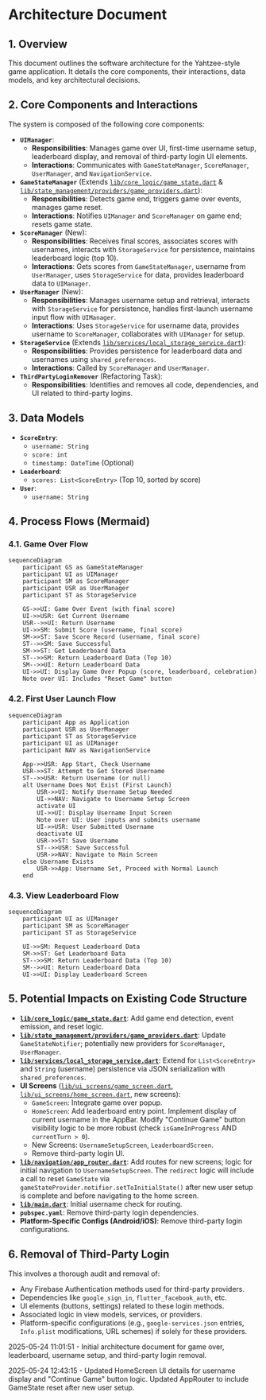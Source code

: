 # Architecture Document

## 1. Overview

This document outlines the software architecture for the Yahtzee-style game application. It details the core components, their interactions, data models, and key architectural decisions.

## 2. Core Components and Interactions

The system is composed of the following core components:

*   **`UIManager`**:
    *   **Responsibilities**: Manages game over UI, first-time username setup, leaderboard display, and removal of third-party login UI elements.
    *   **Interactions**: Communicates with `GameStateManager`, `ScoreManager`, `UserManager`, and `NavigationService`.
*   **`GameStateManager`** (Extends [`lib/core_logic/game_state.dart`](lib/core_logic/game_state.dart) & [`lib/state_management/providers/game_providers.dart`](lib/state_management/providers/game_providers.dart)):
    *   **Responsibilities**: Detects game end, triggers game over events, manages game reset.
    *   **Interactions**: Notifies `UIManager` and `ScoreManager` on game end; resets game state.
*   **`ScoreManager`** (New):
    *   **Responsibilities**: Receives final scores, associates scores with usernames, interacts with `StorageService` for persistence, maintains leaderboard logic (top 10).
    *   **Interactions**: Gets scores from `GameStateManager`, username from `UserManager`, uses `StorageService` for data, provides leaderboard data to `UIManager`.
*   **`UserManager`** (New):
    *   **Responsibilities**: Manages username setup and retrieval, interacts with `StorageService` for persistence, handles first-launch username input flow with `UIManager`.
    *   **Interactions**: Uses `StorageService` for username data, provides username to `ScoreManager`, collaborates with `UIManager` for setup.
*   **`StorageService`** (Extends [`lib/services/local_storage_service.dart`](lib/services/local_storage_service.dart)):
    *   **Responsibilities**: Provides persistence for leaderboard data and usernames using `shared_preferences`.
    *   **Interactions**: Called by `ScoreManager` and `UserManager`.
*   **`ThirdPartyLoginRemover`** (Refactoring Task):
    *   **Responsibilities**: Identifies and removes all code, dependencies, and UI related to third-party logins.

## 3. Data Models

*   **`ScoreEntry`**:
    *   `username: String`
    *   `score: int`
    *   `timestamp: DateTime` (Optional)
*   **`Leaderboard`**:
    *   `scores: List<ScoreEntry>` (Top 10, sorted by score)
*   **`User`**:
    *   `username: String`

## 4. Process Flows (Mermaid)

### 4.1. Game Over Flow
```mermaid
sequenceDiagram
    participant GS as GameStateManager
    participant UI as UIManager
    participant SM as ScoreManager
    participant USR as UserManager
    participant ST as StorageService

    GS->>UI: Game Over Event (with final score)
    UI->>USR: Get Current Username
    USR-->>UI: Return Username
    UI->>SM: Submit Score (username, final score)
    SM->>ST: Save Score Record (username, final score)
    ST-->>SM: Save Successful
    SM->>ST: Get Leaderboard Data
    ST-->>SM: Return Leaderboard Data (Top 10)
    SM-->>UI: Return Leaderboard Data
    UI->>UI: Display Game Over Popup (score, leaderboard, celebration)
    Note over UI: Includes "Reset Game" button
```

### 4.2. First User Launch Flow
```mermaid
sequenceDiagram
    participant App as Application
    participant USR as UserManager
    participant ST as StorageService
    participant UI as UIManager
    participant NAV as NavigationService

    App->>USR: App Start, Check Username
    USR->>ST: Attempt to Get Stored Username
    ST-->>USR: Return Username (or null)
    alt Username Does Not Exist (First Launch)
        USR->>UI: Notify Username Setup Needed
        UI->>NAV: Navigate to Username Setup Screen
        activate UI
        UI->>UI: Display Username Input Screen
        Note over UI: User inputs and submits username
        UI->>USR: User Submitted Username
        deactivate UI
        USR->>ST: Save Username
        ST-->>USR: Save Successful
        USR->>NAV: Navigate to Main Screen
    else Username Exists
        USR->>App: Username Set, Proceed with Normal Launch
    end
```

### 4.3. View Leaderboard Flow
```mermaid
sequenceDiagram
    participant UI as UIManager
    participant SM as ScoreManager
    participant ST as StorageService

    UI->>SM: Request Leaderboard Data
    SM->>ST: Get Leaderboard Data
    ST-->>SM: Return Leaderboard Data (Top 10)
    SM-->>UI: Return Leaderboard Data
    UI->>UI: Display Leaderboard Screen
```

## 5. Potential Impacts on Existing Code Structure

*   **[`lib/core_logic/game_state.dart`](lib/core_logic/game_state.dart)**: Add game end detection, event emission, and reset logic.
*   **[`lib/state_management/providers/game_providers.dart`](lib/state_management/providers/game_providers.dart)**: Update `GameStateNotifier`; potentially new providers for `ScoreManager`, `UserManager`.
*   **[`lib/services/local_storage_service.dart`](lib/services/local_storage_service.dart)**: Extend for `List<ScoreEntry>` and `String` (username) persistence via JSON serialization with `shared_preferences`.
*   **UI Screens** ([`lib/ui_screens/game_screen.dart`](lib/ui_screens/game_screen.dart), [`lib/ui_screens/home_screen.dart`](lib/ui_screens/home_screen.dart), new screens):
    *   `GameScreen`: Integrate game over popup.
    *   `HomeScreen`: Add leaderboard entry point. Implement display of current username in the AppBar. Modify "Continue Game" button visibility logic to be more robust (check `isGameInProgress` AND `currentTurn > 0`).
    *   New Screens: `UsernameSetupScreen`, `LeaderboardScreen`.
    *   Remove third-party login UI.
*   **[`lib/navigation/app_router.dart`](lib/navigation/app_router.dart)**: Add routes for new screens; logic for initial navigation to `UsernameSetupScreen`. The `redirect` logic will include a call to reset `GameState` via `gameStateProvider.notifier.setToInitialState()` after new user setup is complete and before navigating to the home screen.
*   **[`lib/main.dart`](lib/main.dart)**: Initial username check for routing.
*   **`pubspec.yaml`**: Remove third-party login dependencies.
*   **Platform-Specific Configs (Android/iOS)**: Remove third-party login configurations.

## 6. Removal of Third-Party Login

This involves a thorough audit and removal of:
*   Any Firebase Authentication methods used for third-party providers.
*   Dependencies like `google_sign_in`, `flutter_facebook_auth`, etc.
*   UI elements (buttons, settings) related to these login methods.
*   Associated logic in view models, services, or providers.
*   Platform-specific configurations (e.g., `google-services.json` entries, `Info.plist` modifications, URL schemes) if solely for these providers.

2025-05-24 11:01:51 - Initial architecture document for game over, leaderboard, username setup, and third-party login removal.

2025-05-24 12:43:15 - Updated HomeScreen UI details for username display and "Continue Game" button logic. Updated AppRouter to include GameState reset after new user setup.